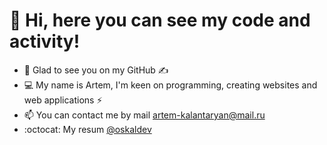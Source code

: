# 👋 Hi, here you can see my code and activity!
- 💬 Glad to see you on my GitHub ✍️
- 💻 My name is Artem, I'm keen on programming, creating websites and web applications ⚡
- 📫 You can contact me by mail artem-kalantaryan@mail.ru
- :octocat: My resum [@oskaldev](https://oskaldev.github.io/oskaldev/) 
